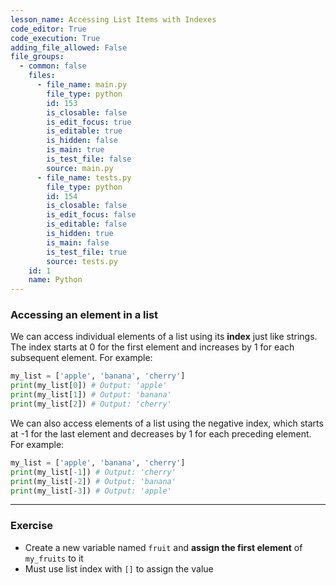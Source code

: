 ```yaml
---
lesson_name: Accessing List Items with Indexes
code_editor: True
code_execution: True
adding_file_allowed: False
file_groups:
  - common: false
    files:
      - file_name: main.py
        file_type: python
        id: 153
        is_closable: false
        is_edit_focus: true
        is_editable: true
        is_hidden: false
        is_main: true
        is_test_file: false
        source: main.py
      - file_name: tests.py
        file_type: python
        id: 154
        is_closable: false
        is_edit_focus: false
        is_editable: false
        is_hidden: true
        is_main: false
        is_test_file: true
        source: tests.py
    id: 1
    name: Python
---
```


### Accessing an element in a list

We can access individual elements of a list using its **index** just like strings. The index starts at 0 for the first element and increases by 1 for each subsequent element. For example:

```python
my_list = ['apple', 'banana', 'cherry']
print(my_list[0]) # Output: 'apple'
print(my_list[1]) # Output: 'banana'
print(my_list[2]) # Output: 'cherry'
```

We can also access elements of a list using the negative index, which starts at -1 for the last element and decreases by 1 for each preceding element. For example:

```python
my_list = ['apple', 'banana', 'cherry']
print(my_list[-1]) # Output: 'cherry'
print(my_list[-2]) # Output: 'banana'
print(my_list[-3]) # Output: 'apple'
```

---

### Exercise

<ul>
<li id="test-1">Create a new variable named <code>fruit</code> and <strong>assign the first element</strong> of <code>my_fruits</code> to it</li>
<li id="test-2">Must use list index with <code>[]</code> to assign the value</li>
</ul>
